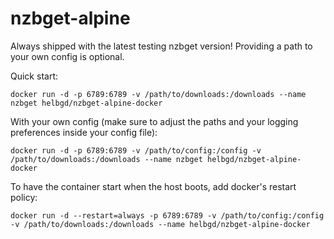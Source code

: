 # nzbget-alpine

Always shipped with the latest testing nzbget version! Providing a path to your own config is optional.

Quick start:
```shell
docker run -d -p 6789:6789 -v /path/to/downloads:/downloads --name nzbget helbgd/nzbget-alpine-docker
```

With your own config (make sure to adjust the paths and your logging preferences inside your config file):
```shell
docker run -d -p 6789:6789 -v /path/to/config:/config -v /path/to/downloads:/downloads --name nzbget helbgd/nzbget-alpine-docker
```

To have the container start when the host boots, add docker's restart policy:
```shell
docker run -d --restart=always -p 6789:6789 -v /path/to/config:/config -v /path/to/downloads:/downloads --name helbgd/nzbget-alpine-docker
```
